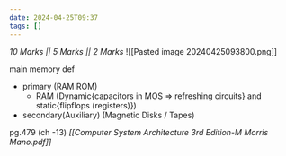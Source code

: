 ```yaml
---
date: 2024-04-25T09:37
tags: []
---
```

*10 Marks || 5 Marks || 2 Marks*
![[Pasted image 20240425093800.png]]

main memory def
- primary (RAM ROM)
	- RAM (Dynamic{capacitors in MOS => refreshing circuits} and static{flipflops (registers)})
- secondary(Auxiliary) (Magnetic Disks / Tapes)

pg.479 (ch -13)
*[[Computer System Architecture 3rd Edition-M Morris Mano.pdf]]*
